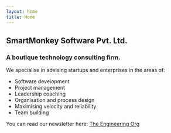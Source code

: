 ```yaml
---
layout: home
title: Home
---
```


## SmartMonkey Software Pvt. Ltd.
### A boutique technology consulting firm.

We specialise in advising startups and enterprises in the areas of:

- Software development
- Project management
- Leadership coaching
- Organisation and process design
- Maximising velocity and reliability
- Team building

You can read our newsletter here: [The Engineering Org](https://engineeringorg.com)

